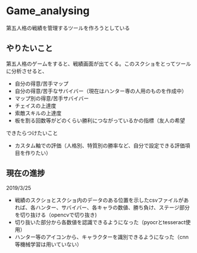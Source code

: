 # Game_analysing
第五人格の戦績を管理するツールを作ろうとしている

## やりたいこと  
第五人格のゲームをすると、戦績画面が出てくる。このスクショをとってツールに分析させると、  
* 自分の得意/苦手マップ
* 自分の得意/苦手なサバイバー（現在はハンター専の人用のものを作成中）
* マップ別の得意/苦手サバイバー
* チェイスの上達度
* 索敵スキルの上達度
* 板を割る回数等がどのくらい勝利につながっているかの指標（友人の希望

できたらつけたいこと
* カスタム軸での評価（人格別、特質別の勝率など、自分で設定できる評価項目を作りたい）

## 現在の進捗
2019/3/25
* 戦績のスクショとスクショ内のデータのある位置を示したcsvファイルがあれば、各ハンター、サバイバー、各キャラの数値、勝ち負け、ステージ部分を切り抜ける（opencvで切り抜き)
* 切り抜いた部分から各数値を認識できるようになった（pyocrとtesseract使用）
* ハンター等のアイコンから、キャラクターを識別できるようになった（cnn等機械学習は用いていない）

